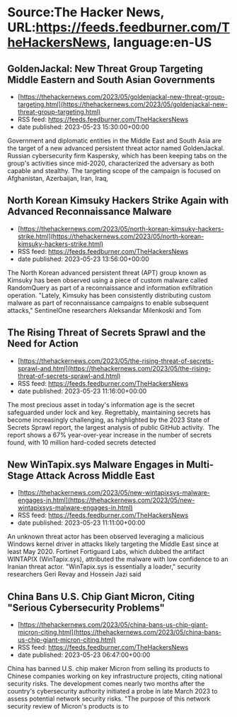 # Source:The Hacker News, URL:https://feeds.feedburner.com/TheHackersNews, language:en-US

## GoldenJackal: New Threat Group Targeting Middle Eastern and South Asian Governments
 - [https://thehackernews.com/2023/05/goldenjackal-new-threat-group-targeting.html](https://thehackernews.com/2023/05/goldenjackal-new-threat-group-targeting.html)
 - RSS feed: https://feeds.feedburner.com/TheHackersNews
 - date published: 2023-05-23 15:30:00+00:00

Government and diplomatic entities in the Middle East and South Asia are the target of a new advanced persistent threat actor named GoldenJackal.
Russian cybersecurity firm Kaspersky, which has been keeping tabs on the group's activities since mid-2020, characterized the adversary as both capable and stealthy.
The targeting scope of the campaign is focused on Afghanistan, Azerbaijan, Iran, Iraq,

## North Korean Kimsuky Hackers Strike Again with Advanced Reconnaissance Malware
 - [https://thehackernews.com/2023/05/north-korean-kimsuky-hackers-strike.html](https://thehackernews.com/2023/05/north-korean-kimsuky-hackers-strike.html)
 - RSS feed: https://feeds.feedburner.com/TheHackersNews
 - date published: 2023-05-23 13:56:00+00:00

The North Korean advanced persistent threat (APT) group known as Kimsuky has been observed using a piece of custom malware called RandomQuery as part of a reconnaissance and information exfiltration operation.
"Lately, Kimsuky has been consistently distributing custom malware as part of reconnaissance campaigns to enable subsequent attacks," SentinelOne researchers Aleksandar Milenkoski and Tom

## The Rising Threat of Secrets Sprawl and the Need for Action
 - [https://thehackernews.com/2023/05/the-rising-threat-of-secrets-sprawl-and.html](https://thehackernews.com/2023/05/the-rising-threat-of-secrets-sprawl-and.html)
 - RSS feed: https://feeds.feedburner.com/TheHackersNews
 - date published: 2023-05-23 11:16:00+00:00

The most precious asset in today's information age is the secret safeguarded under lock and key. Regrettably, maintaining secrets has become increasingly challenging, as highlighted by the 2023 State of Secrets Sprawl report, the largest analysis of public GitHub activity. 
The report shows a 67% year-over-year increase in the number of secrets found, with 10 million hard-coded secrets detected

## New WinTapix.sys Malware Engages in Multi-Stage Attack Across Middle East
 - [https://thehackernews.com/2023/05/new-wintapixsys-malware-engages-in.html](https://thehackernews.com/2023/05/new-wintapixsys-malware-engages-in.html)
 - RSS feed: https://feeds.feedburner.com/TheHackersNews
 - date published: 2023-05-23 11:11:00+00:00

An unknown threat actor has been observed leveraging a malicious Windows kernel driver in attacks likely targeting the Middle East since at least May 2020.
Fortinet Fortiguard Labs, which dubbed the artifact WINTAPIX (WinTapix.sys), attributed the malware with low confidence to an Iranian threat actor.
"WinTapix.sys is essentially a loader," security researchers Geri Revay and Hossein Jazi said

## China Bans U.S. Chip Giant Micron, Citing "Serious Cybersecurity Problems"
 - [https://thehackernews.com/2023/05/china-bans-us-chip-giant-micron-citing.html](https://thehackernews.com/2023/05/china-bans-us-chip-giant-micron-citing.html)
 - RSS feed: https://feeds.feedburner.com/TheHackersNews
 - date published: 2023-05-23 06:47:00+00:00

China has banned U.S. chip maker Micron from selling its products to Chinese companies working on key infrastructure projects, citing national security risks.
The development comes nearly two months after the country's cybersecurity authority initiated a probe in late March 2023 to assess potential network security risks.
"The purpose of this network security review of Micron's products is to

